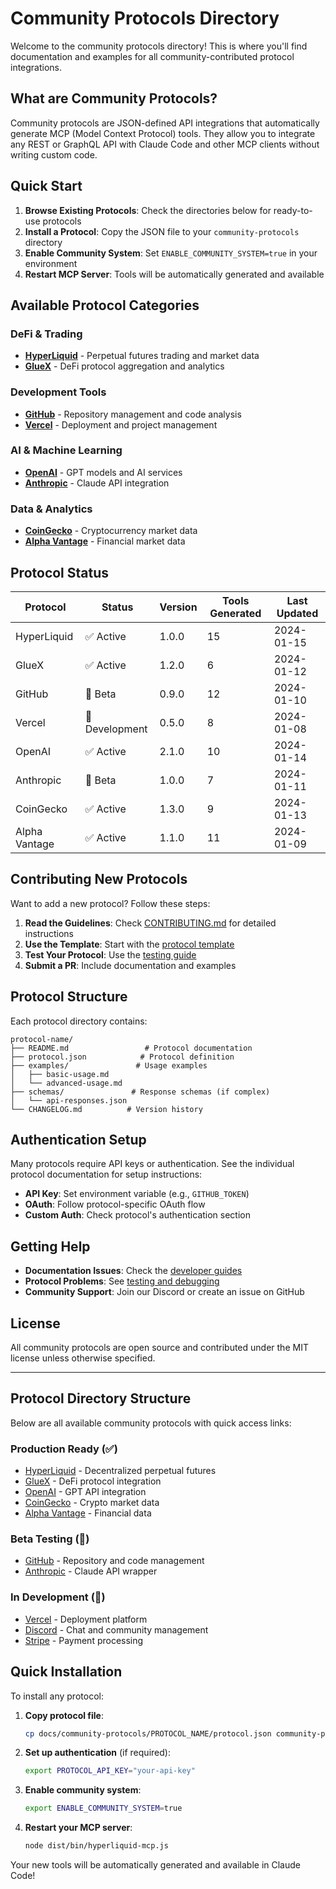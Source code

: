 # Community Protocols Directory

Welcome to the community protocols directory! This is where you'll find documentation and examples for all community-contributed protocol integrations.

## What are Community Protocols?

Community protocols are JSON-defined API integrations that automatically generate MCP (Model Context Protocol) tools. They allow you to integrate any REST or GraphQL API with Claude Code and other MCP clients without writing custom code.

## Quick Start

1. **Browse Existing Protocols**: Check the directories below for ready-to-use protocols
2. **Install a Protocol**: Copy the JSON file to your `community-protocols` directory
3. **Enable Community System**: Set `ENABLE_COMMUNITY_SYSTEM=true` in your environment
4. **Restart MCP Server**: Tools will be automatically generated and available

## Available Protocol Categories

### DeFi & Trading

- [**HyperLiquid**](hyperliquid/README.md) - Perpetual futures trading and market data
- [**GlueX**](gluex/README.md) - DeFi protocol aggregation and analytics

### Development Tools

- [**GitHub**](github/README.md) - Repository management and code analysis
- [**Vercel**](vercel/README.md) - Deployment and project management

### AI & Machine Learning

- [**OpenAI**](openai/README.md) - GPT models and AI services
- [**Anthropic**](anthropic/README.md) - Claude API integration

### Data & Analytics

- [**CoinGecko**](coingecko/README.md) - Cryptocurrency market data
- [**Alpha Vantage**](alphavantage/README.md) - Financial market data

## Protocol Status

| Protocol      | Status         | Version | Tools Generated | Last Updated |
| ------------- | -------------- | ------- | --------------- | ------------ |
| HyperLiquid   | ✅ Active      | 1.0.0   | 15              | 2024-01-15   |
| GlueX         | ✅ Active      | 1.2.0   | 6               | 2024-01-12   |
| GitHub        | 🧪 Beta        | 0.9.0   | 12              | 2024-01-10   |
| Vercel        | 🚧 Development | 0.5.0   | 8               | 2024-01-08   |
| OpenAI        | ✅ Active      | 2.1.0   | 10              | 2024-01-14   |
| Anthropic     | 🧪 Beta        | 1.0.0   | 7               | 2024-01-11   |
| CoinGecko     | ✅ Active      | 1.3.0   | 9               | 2024-01-13   |
| Alpha Vantage | ✅ Active      | 1.1.0   | 11              | 2024-01-09   |

## Contributing New Protocols

Want to add a new protocol? Follow these steps:

1. **Read the Guidelines**: Check [CONTRIBUTING.md](CONTRIBUTING.md) for detailed instructions
2. **Use the Template**: Start with the [protocol template](template/protocol-template.json)
3. **Test Your Protocol**: Use the [testing guide](../developer/testing-debugging.md)
4. **Submit a PR**: Include documentation and examples

## Protocol Structure

Each protocol directory contains:

```
protocol-name/
├── README.md                 # Protocol documentation
├── protocol.json            # Protocol definition
├── examples/               # Usage examples
│   ├── basic-usage.md
│   └── advanced-usage.md
├── schemas/               # Response schemas (if complex)
│   └── api-responses.json
└── CHANGELOG.md          # Version history
```

## Authentication Setup

Many protocols require API keys or authentication. See the individual protocol documentation for setup instructions:

- **API Key**: Set environment variable (e.g., `GITHUB_TOKEN`)
- **OAuth**: Follow protocol-specific OAuth flow
- **Custom Auth**: Check protocol's authentication section

## Getting Help

- **Documentation Issues**: Check the [developer guides](../developer/)
- **Protocol Problems**: See [testing and debugging](../developer/testing-debugging.md)
- **Community Support**: Join our Discord or create an issue on GitHub

## License

All community protocols are open source and contributed under the MIT license unless otherwise specified.

---

## Protocol Directory Structure

Below are all available community protocols with quick access links:

### Production Ready (✅)

- [HyperLiquid](hyperliquid/) - Decentralized perpetual futures
- [GlueX](gluex/) - DeFi protocol integration
- [OpenAI](openai/) - GPT API integration
- [CoinGecko](coingecko/) - Crypto market data
- [Alpha Vantage](alphavantage/) - Financial data

### Beta Testing (🧪)

- [GitHub](github/) - Repository and code management
- [Anthropic](anthropic/) - Claude API wrapper

### In Development (🚧)

- [Vercel](vercel/) - Deployment platform
- [Discord](discord/) - Chat and community management
- [Stripe](stripe/) - Payment processing

## Quick Installation

To install any protocol:

1. **Copy protocol file**:

   ```bash
   cp docs/community-protocols/PROTOCOL_NAME/protocol.json community-protocols/
   ```

2. **Set up authentication** (if required):

   ```bash
   export PROTOCOL_API_KEY="your-api-key"
   ```

3. **Enable community system**:

   ```bash
   export ENABLE_COMMUNITY_SYSTEM=true
   ```

4. **Restart your MCP server**:
   ```bash
   node dist/bin/hyperliquid-mcp.js
   ```

Your new tools will be automatically generated and available in Claude Code!

